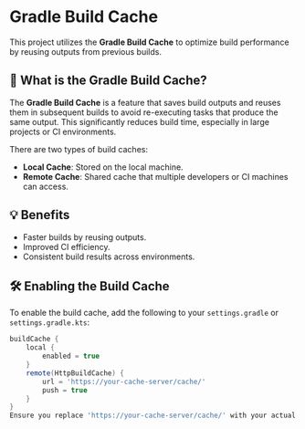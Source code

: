# Gradle Build Cache

This project utilizes the **Gradle Build Cache** to optimize build performance by reusing outputs from previous builds.

## 🚀 What is the Gradle Build Cache?

The **Gradle Build Cache** is a feature that saves build outputs and reuses them in subsequent builds to avoid re-executing tasks that produce the same output. This significantly reduces build time, especially in large projects or CI environments.

There are two types of build caches:

- **Local Cache**: Stored on the local machine.
- **Remote Cache**: Shared cache that multiple developers or CI machines can access.

## 💡 Benefits

- Faster builds by reusing outputs.
- Improved CI efficiency.
- Consistent build results across environments.

## 🛠️ Enabling the Build Cache

To enable the build cache, add the following to your `settings.gradle` or `settings.gradle.kts`:

```groovy
buildCache {
    local {
        enabled = true
    }
    remote(HttpBuildCache) {
        url = 'https://your-cache-server/cache/'
        push = true
    }
}
Ensure you replace 'https://your-cache-server/cache/' with your actual cache server URL.
